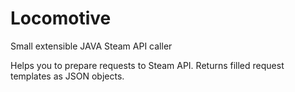 # Locomotive
Small extensible JAVA Steam API caller

Helps you to prepare requests to Steam API. Returns filled request templates as JSON objects.
